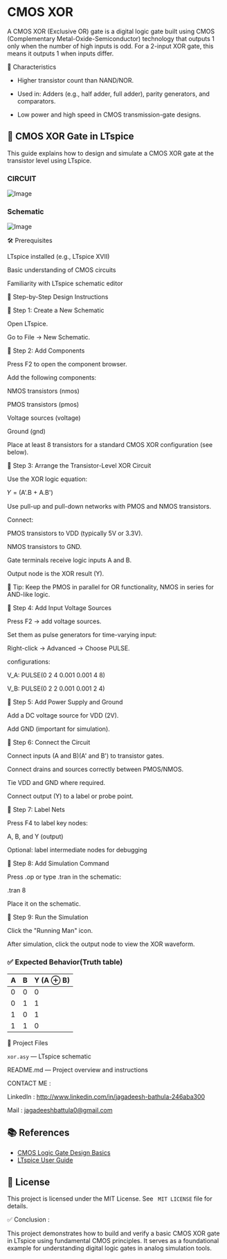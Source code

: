 # CMOS XOR 

A CMOS XOR (Exclusive OR) gate is a digital logic gate built using CMOS (Complementary Metal-Oxide-Semiconductor) technology that outputs 1 only when the number of high inputs is odd. For a 2-input XOR gate, this means it outputs 1 when inputs differ.

🧠 Characteristics

* Higher transistor count than NAND/NOR.

* Used in: Adders (e.g., half adder, full adder), parity generators, and comparators.

* Low power and high speed in CMOS transmission-gate designs.

## 📘 CMOS XOR Gate in LTspice 

This guide explains how to design and simulate a CMOS XOR gate at the transistor level using LTspice.

### CIRCUIT 

![Image](https://github.com/user-attachments/assets/77ab6f63-d8c0-4c03-9017-0d0443a2ba93)

### Schematic

![Image](https://github.com/user-attachments/assets/1df950a6-65cb-49e0-b2a4-2e299624a13d)

🛠️ Prerequisites

LTspice installed (e.g., LTspice XVII)

Basic understanding of CMOS circuits

Familiarity with LTspice schematic editor

📐 Step-by-Step Design Instructions

🔹 Step 1: Create a New Schematic

Open LTspice.

Go to File → New Schematic.

🔹 Step 2: Add Components

Press F2 to open the component browser.

Add the following components:

NMOS transistors (nmos)

PMOS transistors (pmos)

Voltage sources (voltage)

Ground (gnd)

Place at least 8 transistors for a standard CMOS XOR configuration (see below).

🔹 Step 3: Arrange the Transistor-Level XOR Circuit

Use the XOR logic equation:

𝑌 = (A'.B + A.B')

Use pull-up and pull-down networks with PMOS and NMOS transistors.

Connect:

PMOS transistors to VDD (typically 5V or 3.3V).

NMOS transistors to GND.

Gate terminals receive logic inputs A and B.

Output node is the XOR result (Y).

📌 Tip: Keep the PMOS in parallel for OR functionality, NMOS in series for AND-like logic.

🔹 Step 4: Add Input Voltage Sources

Press F2 → add voltage sources.

Set them as pulse generators for time-varying input:

Right-click → Advanced → Choose PULSE.

 configurations:

V_A: PULSE(0 2 4 0.001 0.001 4 8)

V_B: PULSE(0 2 2 0.001 0.001 2 4)

🔹 Step 5: Add Power Supply and Ground

Add a DC voltage source for VDD (2V).

Add GND (important for simulation).

🔹 Step 6: Connect the Circuit

Connect inputs (A and B)(A' and B') to transistor gates.

Connect drains and sources correctly between PMOS/NMOS.

Tie VDD and GND where required.

Connect output (Y) to a label or probe point.

🔹 Step 7: Label Nets

Press F4 to label key nodes:

A, B, and Y (output)

Optional: label intermediate nodes for debugging

🔹 Step 8: Add Simulation Command

Press .op or type .tran in the schematic:

.tran 8

Place it on the schematic.

🔹 Step 9: Run the Simulation

Click the "Running Man" icon.

After simulation, click the output node to view the XOR waveform.

### ✅ Expected Behavior(Truth table)
| A |	B |	Y (A ⊕ B) |
|---|---|------------|
| 0 |	0 |   	0      |
| 0 |	1 |   	1      |
| 1 |	0 |   	1      |
| 1 |	1 |   	0      |

📁 Project Files

`xor.asy` — LTspice schematic

README.md — Project overview and instructions

CONTACT ME :

LinkedIn : http://www.linkedin.com/in/jagadeesh-bathula-246aba300

Mail : jagadeeshbattula0@gmail.com 

## 📚 References

- [CMOS Logic Gate Design Basics](https://en.wikipedia.org/wiki/CMOS)
- [LTspice User Guide](https://www.analog.com/media/en/simulation-models/spice-models/LTspiceGettingStartedGuide.pdf)

## 🔖 License

This project is licensed under the MIT License. See ` MIT LICENSE` file for details.


✅ Conclusion : 

This project demonstrates how to build and verify a basic CMOS XOR gate in LTspice using fundamental CMOS principles. It serves as a foundational example for understanding digital logic gates in analog simulation tools.

